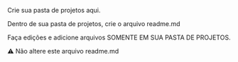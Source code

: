 Crie sua pasta de projetos aqui.

Dentro de sua pasta de projetos, crie o arquivo readme.md


Faça edições e adicione arquivos SOMENTE EM SUA PASTA DE PROJETOS.

:warning: Não altere este arquivo readme.md
